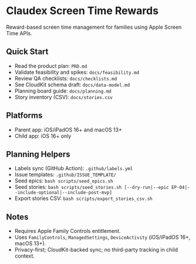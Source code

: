 # Claudex Screen Time Rewards

Reward-based screen time management for families using Apple Screen Time APIs.

## Quick Start

- Read the product plan: `PRD.md`
- Validate feasibility and spikes: `docs/feasibility.md`
- Review QA checklists: `docs/checklists.md`
- See CloudKit schema draft: `docs/data-model.md`
- Planning board guide: `docs/planning.md`
- Story inventory (CSV): `docs/stories.csv`

## Platforms

- Parent app: iOS/iPadOS 16+ and macOS 13+
- Child app: iOS 16+ only

## Planning Helpers

- Labels sync (GitHub Action): `.github/labels.yml`
- Issue templates: `.github/ISSUE_TEMPLATE/`
- Seed epics: `bash scripts/seed_epics.sh`
- Seed stories: `bash scripts/seed_stories.sh [--dry-run|--epic EP-04|--include-optional|--include-post-mvp]`
- Export stories CSV: `bash scripts/export_stories_csv.sh`

## Notes

- Requires Apple Family Controls entitlement.
- Uses `FamilyControls`, `ManagedSettings`, `DeviceActivity` (iOS/iPadOS 16+, macOS 13+).
- Privacy-first; CloudKit-backed sync; no third-party tracking in child context.
